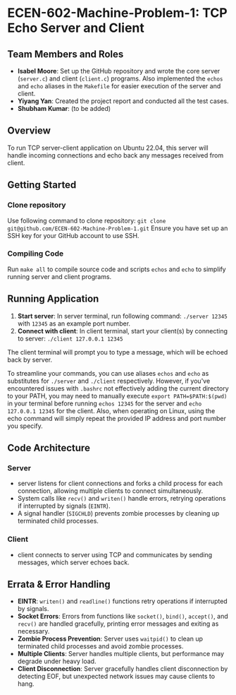 # ECEN-602-Machine-Problem-1: TCP Echo Server and Client

## Team Members and Roles ##
- **Isabel Moore**: Set up the GitHub repository and wrote the core server (`server.c`) and client (`client.c`) programs. Also implemented the `echos` and `echo` aliases in the `Makefile` for easier execution of the server and client.
 - **Yiyang Yan**: Created the project report and conducted all the test cases.
- **Shubham Kumar**: (to be added)

## Overview
To run TCP server-client application on Ubuntu 22.04, this server will handle incoming connections and echo back any messages received from client.

## Getting Started
### Clone repository
Use following command to clone repository: 
`git clone git@github.com/ECEN-602-Machine-Problem-1.git`
 Ensure you have set up an SSH key for your GitHub account to use SSH. 

### Compiling Code
Run `make all` to compile source code and scripts `echos` and `echo` to simplify running server and client programs.

## Running Application
1. **Start server**:
 In server terminal, run following command: `./server 12345` with `12345` as an example port number.
2. **Connect with client**:
In client terminal, start your client(s) by connecting to server:  `./client 127.0.0.1 12345`

The client terminal will prompt you to type a message, which will be echoed back by server.

To streamline your commands, you can use aliases `echos` and `echo` as substitutes for `./server` and `./client` respectively. However, if you've encountered issues with `.bashrc` not effectively adding the current directory to your PATH, you may need to manually execute `export PATH=$PATH:$(pwd)` in your terminal before running `echos 12345` for the server and `echo 127.0.0.1 12345` for the client. Also, when operating on Linux, using the echo command will simply repeat the provided IP address and port number you specify.

## Code Architecture
### Server
- server listens for client connections and forks a child process for each connection, allowing multiple clients to connect simultaneously.
- System calls like `recv()` and `writen()` handle errors, retrying operations if interrupted by signals (`EINTR`).
- A signal handler (`SIGCHLD`) prevents zombie processes by cleaning up terminated child processes.
### Client
- client connects to server using TCP and communicates by sending messages, which server echoes back.


## Errata & Error Handling
- **EINTR**: `writen()` and `readline()` functions retry operations if interrupted by signals.
- **Socket Errors**: Errors from functions like `socket()`, `bind()`, `accept()`, and `recv()` are handled gracefully, printing error messages and exiting as necessary.
- **Zombie Process Prevention**: Server uses `waitpid()` to clean up terminated child processes and avoid zombie processes.
- **Multiple Clients**: Server handles multiple clients, but performance may degrade under heavy load.
- **Client Disconnection**: Server gracefully handles client disconnection by detecting EOF, but unexpected network issues may cause clients to hang.


